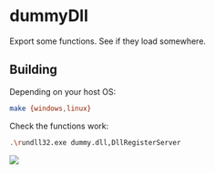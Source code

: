 # dummyDll

Export some functions. See if they load somewhere.

## Building

Depending on your host OS:

```sh
make {windows,linux}
```

Check the functions work:

```sh
.\rundll32.exe dummy.dll,DllRegisterServer
```
![](https://i.imgur.com/AKBkANd.png)
